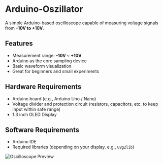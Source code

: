 # Arduino-Oszillator

A simple Arduino-based oscilloscope capable of measuring voltage signals from **-10V to +10V**.

## Features
- Measurement range: **-10V ~ +10V**
- Arduino as the core sampling device
- Basic waveform visualization
- Great for beginners and small experiments

## Hardware Requirements
- Arduino board (e.g., Arduino Uno / Nano)
- Voltage divider and protection circuit (resistors, capacitors, etc. to keep input within safe range)
- 1.3 inch OLED Display

## Software Requirements
- Arduino IDE
- Required libraries (depending on your display, e.g., `U8g2lib`)


![Oscilloscope Preview](IMG_6631.png)
